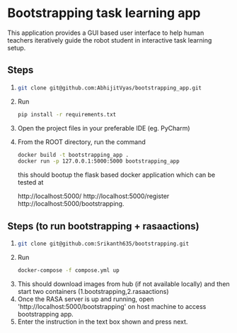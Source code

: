 # Bootstrapping task learning app
This application provides a GUI based user interface to help human teachers iteratively guide the robot student in interactive task learning setup.

## Steps
1. ```bash
   git clone git@github.com:AbhijitVyas/bootstrapping_app.git
2. Run
   ```bash
   pip install -r requirements.txt
3. Open the project files in your preferable IDE (eg. PyCharm)
5. From the ROOT directory, run the command
   ```bash
   docker build -t bootstrapping_app .
   docker run -p 127.0.0.1:5000:5000 bootstrapping_app 
   ```
   this should bootup the flask based docker application which can be tested at

   http://localhost:5000/
   http://localhost:5000/register
   http://localhost:5000/bootstrapping.

## Steps (to run bootstrapping + rasaactions)
1. ```bash
   git clone git@github.com:Srikanth635/bootstrapping.git
2. Run
   ```bash
   docker-compose -f compose.yml up
3. This should download images from hub (if not available locally) and then start two containers (1.bootstrapping,2.rasaactions)
4. Once the RASA server is up and running, open 'http://localhost:5000/bootstrapping' on host machine to access bootstrapping app.
5. Enter the instruction in the text box shown and press next.
